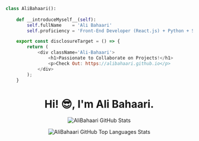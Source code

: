 ```python
class AliBahaari():
    
    def __introduceMyself__(self):
        self.fullName    = 'Ali Bahaari'
        self.proficiency = 'Front-End Developer (React.js) + Python + Solidity + Flutter / Financial Techincal Analyst'
```
```javascript
    export const disclosureTarget = () => {
        return (
            <div className='Ali-Bahaari'>
                <h1>Passionate to Collaborate on Projects!</h1>
                <p>Check Out: https://alibahaari.github.io</p>
            </div>
        );
    }
````

<h1 align="center">Hi! 😎, I'm Ali Bahaari.</h1>

<p align="center">
    <img align="center" src="https://github-readme-stats.vercel.app/api?username=AliBahaari&show_icons=true&hide_border=true&include_all_commits=true&theme=react" alt="AliBahaari GitHub Stats" />
</p>

<p align="center">
    <img align="center" src="https://github-readme-stats.vercel.app/api/top-langs/?username=AliBahaari&show_icons=true&hide_border=true&theme=react&layout=compact" alt="AliBahaari GitHub Top Languages Stats" />
</p>
